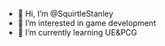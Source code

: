 - 👋 Hi, I’m @SquirtleStanley
- 👀 I’m interested in game development
- 🌱 I’m currently learning UE&PCG

<!---
SquirtleStanley/SquirtleStanley is a ✨ special ✨ repository because its `README.md` (this file) appears on your GitHub profile.
You can click the Preview link to take a look at your changes.
--->
